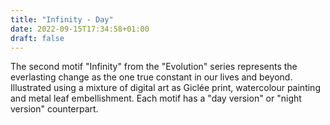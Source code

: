 ```yaml
---
title: "Infinity - Day"
date: 2022-09-15T17:34:58+01:00
draft: false
---
```


The second motif "Infinity" from the "Evolution" series represents the everlasting change as the one true constant in our lives and beyond. Illustrated using a mixture of digital art as Giclée print, watercolour painting and metal leaf embellishment. Each motif has a "day version" or "night version" counterpart.